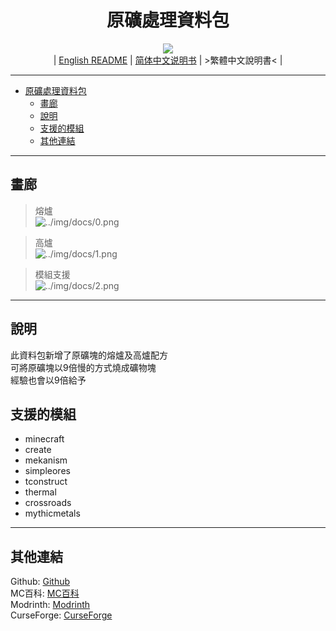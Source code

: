 <div align="center">

# 原礦處理資料包
![][icon]  
| [English README][README-en_us] | [简体中文说明书][README-zh_tw] | >繁體中文說明書< |

</div>

---

- [原礦處理資料包](#原礦處理資料包)
  - [畫廊](#畫廊)
  - [說明](#說明)
  - [支援的模組](#支援的模組)
  - [其他連結](#其他連結)

---

## 畫廊

>熔爐  
>![../img/docs/0.png][gallery-0]  

>高爐  
>![../img/docs/1.png][gallery-1]  

>模組支援  
>![../img/docs/2.png][gallery-2]  

---

## 說明

此資料包新增了原礦塊的熔爐及高爐配方  
可將原礦塊以9倍慢的方式燒成礦物塊  
經驗也會以9倍給予  

## 支援的模組

- minecraft
- create
- mekanism
- simpleores
- tconstruct
- thermal
- crossroads
- mythicmetals

---

## 其他連結

Github: [Github][github]  
MC百科: [MC百科][mcmod]  
Modrinth: [Modrinth][modrinth]  
CurseForge: [CurseForge][curseforge]  

[icon]: https://raw.githubusercontent.com/Mango-Minecraft-Project/RawOresProcessing-Datapack/main/img/icon/icon%20400x400.png

[README-en_us]: https://github.com/Mango-Minecraft-Project/RawOresProcessing-Datapack
[README-zh_cn]: https://github.com/Mango-Minecraft-Project/RawOresProcessing-Datapack/blob/main/docs/README.zh_cn.md
[README-zh_tw]: https://github.com/Mango-Minecraft-Project/RawOresProcessing-Datapack/blob/main/docs/README.zh_tw.md

[gallery-0]: https://raw.githubusercontent.com/Mango-Minecraft-Project/RawOresProcessing-Datapack/main/img/docs/0.png
[gallery-1]: https://raw.githubusercontent.com/Mango-Minecraft-Project/RawOresProcessing-Datapack/main/img/docs/1.png
[gallery-2]: https://raw.githubusercontent.com/Mango-Minecraft-Project/RawOresProcessing-Datapack/main/img/docs/2.png

[github]: https://github.com/Mango-Minecraft-Project/RawOresProcessing-Datapack
[mcmod]: https://www.mcmod.cn/class/7643.html
[modrinth]: https://modrinth.com/datapack/raw-ores-processing
[curseforge]: https://www.curseforge.com/minecraft/texture-packs/raw-ores-processing-datapack